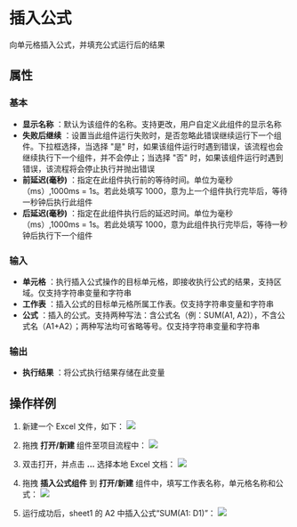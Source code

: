 # 插入公式

向单元格插入公式，并填充公式运行后的结果

## 属性

### 基本

- **显示名称** ：默认为该组件的名称。支持更改，用户自定义此组件的显示名称
- **失败后继续** ：设置当此组件运行失败时，是否忽略此错误继续运行下一个组件。下拉框选择，当选择 "是" 时，如果该组件运行时遇到错误，该流程也会继续执行下一个组件，并不会停止；当选择 "否" 时，如果该组件运行时遇到错误，该流程将会停止执行并抛出错误
- **前延迟(毫秒)** ：指定在此组件执行前的等待时间。单位为毫秒（ms）,1000ms = 1s。若此处填写 1000，意为上一个组件执行完毕后，等待一秒钟后执行此组件
- **后延迟(毫秒)** ：指定在此组件执行后的延迟时间。单位为毫秒（ms）,1000ms = 1s。若此处填写 1000，意为此组件执行完毕后，等待一秒钟后执行下一个组件

### 输入

- **单元格** ：执行插入公式操作的目标单元格，即接收执行公式的结果，支持区域。仅支持字符串变量和字符串
- **工作表** ：插入公式的目标单元格所属工作表。仅支持字符串变量和字符串
- **公式** ：插入的公式。支持两种写法：含公式名（例：SUM(A1, A2)），不含公式名（A1+A2）；两种写法均可省略等号。仅支持字符串变量和字符串

### 输出

- **执行结果** ：将公式执行结果存储在此变量

## 操作样例

1. 新建一个 Excel 文件，如下：
![](https://docimages.blob.core.chinacloudapi.cn/images/Activities/InertFormula1.png)

2. 拖拽 **打开/新建** 组件至项目流程中：
![](https://docimages.blob.core.chinacloudapi.cn/images/Activities/OpenExcel1.png)

3. 双击打开，并点击 **...** 选择本地 Excel 文档：
![](https://docimages.blob.core.chinacloudapi.cn/images/Activities/OpenExcel2.png)

4. 拖拽 **插入公式组件** 到 **打开/新建** 组件中，填写工作表名称，单元格名称和公式：
![](https://docimages.blob.core.chinacloudapi.cn/images/Activities/InertFormula2.png)

5. 运行成功后，sheet1 的 A2 中插入公式“SUM(A1: D1)”：
![](https://docimages.blob.core.chinacloudapi.cn/images/Activities/InertFormula3.png)
